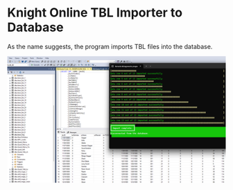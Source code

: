 
# Knight Online TBL Importer to Database

As the name suggests, the program imports TBL files into the database.

![Application screenshot](Assets/homepage.png)